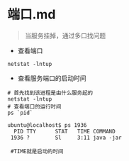 # 端口.md

> 当服务挂掉，通过多口找问题

* 查看端口

```text
netstat -lntup
```

* 查看服务端口的启动时间

```text
# 首先找到该进程是由什么服务起的
netstat -lntup
# 查看端口的运行时间
ps `pid`

ubuntu@localhost$ ps 1936
  PID TTY      STAT   TIME COMMAND
 1936 ?        Sl     3:11 java -jar 

 #TIME就是启动的时间
```

